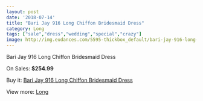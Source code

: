 ```yaml
---
layout: post
date: '2018-07-14'
title: "Bari Jay 916 Long Chiffon Bridesmaid Dress"
category: Long
tags: ["sale","dress","wedding","special","crazy"]
image: http://img.eudances.com/5595-thickbox_default/bari-jay-916-long-chiffon-bridesmaid-dress.jpg
---
```

Bari Jay 916 Long Chiffon Bridesmaid Dress

On Sales: **$254.99**
<a href="https://www.eudances.com/en/long/1934-bari-jay-916-long-chiffon-bridesmaid-dress.html"><amp-img layout="responsive" width="600" height="600" src="//img.eudances.com/5595-thickbox_default/bari-jay-916-long-chiffon-bridesmaid-dress.jpg" alt="Bari Jay 916 Long Chiffon Bridesmaid Dress 0" /></a>

Buy it: [Bari Jay 916 Long Chiffon Bridesmaid Dress](https://www.eudances.com/en/long/1934-bari-jay-916-long-chiffon-bridesmaid-dress.html "Bari Jay 916 Long Chiffon Bridesmaid Dress")

View more: [Long](https://www.eudances.com/en/21-long "Long")